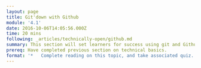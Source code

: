 ```yaml
---
layout: page
title: Git'down with Github
module: '4.1'
date: 2016-10-06T14:05:56.000Z
time: 20 mins
following: _articles/technically-open/github.md
summary: This section will set learners for success using git and Github.
prereq: Have completed previous section on technical basics.
format: '*   Complete reading on this topic, and take associated quiz.'
---
```

